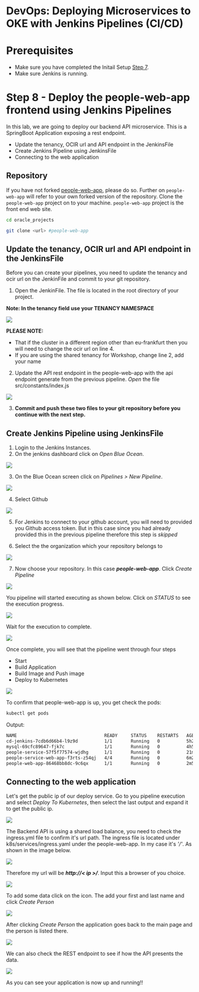 # DevOps: Deploying Microservices to OKE with Jenkins Pipelines (CI/CD) #

# Prerequisites
+ Make sure you have completed the Initail Setup  [Step 7](jenkins.pipelines.OKE7.md).
+ Make sure Jenkins is running.

# Step 8 - Deploy the people-web-app frontend using Jenkins Pipelines #
In this lab, we are going to deploy our backend API microservice. This is a SpringBoot Application exposing a rest endpoint.

+ Update the tenancy, OCIR url and API endpoint in the JenkinsFile
+ Create Jenkins Pipeline using JenkinsFile
+ Connecting to the web application 

## Repository
If you have not forked [people-web-app](https://github.com/allenkubai/people-web-app.git), please do so. Further on `people-web-app` will refer to your own forked version of the repository. Clone the `people-web-app` project on to your machine. `people-web-app` project is the front end web site.

```sh
cd oracle_projects

git clone <url> #people-web-app
```

## Update the tenancy, OCIR url and API endpoint in the JenkinsFile ##

Before you can create your pipelines, you need to update the tenancy and ocir url on the JenkinFile and commit to your git repository.

1. Open the JenkinFile. The file is located in the root directory of your project. 

**Note: In the tenancy field use your TENANCY NAMESPACE**

![](./images/people-web-app-pipeline-00.png)

**PLEASE NOTE:**
 - That if the cluster in a different region other than eu-frankfurt then you will need to change the ocir url on line 4.
 - If you are using the shared tenancy for Workshop, change line 2, add your name

2. Update the API rest endpoint in the people-web-app with the api endpoint generate from the previous pipeline. *Open* the file src/constants/index.js 

![](./images/people-web-app-pipeline-00-1.png)

3. **Commit and push these two files to your git repository before you continue with the next step.** 

## Create Jenkins Pipeline using JenkinsFile ##

1. Login to the Jenkins Instances.
2. On the jenkins dashboard click on *Open Blue Ocean*. 

![](./images/people-service-pipeline-1.png)

3. On the Blue Ocean screen click on *Pipelines > New Pipeline*.

![](./images/people-web-app-pipeline-1.png)

4. Select Github

![](./images/people-web-app-pipeline-2.png)

5. For Jenkins to connect to your github account, you will need to provided you Github access token. But in this case since you had already provided this in the previous pipeline therefore this step is *skipped*


6. Select the the organization which your repository belongs to

![](./images/people-web-app-pipeline-3.png)

7. Now choose your repository. In this case ***people-web-app***. Click *Create Pipeline*

![](./images/people-web-app-pipeline-4.png)

You pipeline will started executing as shown below. Click on *STATUS* to see the execution progress.

![](./images/people-web-app-pipeline-5.png)

Wait for the execution to complete. 

![](./images/people-web-app-pipeline-6.png)

Once complete, you will see that the pipeline went through four steps

+ Start
+ Build Application
+ Build Image and Push image
+ Deploy to Kubernetes

![](./images/people-web-app-pipeline-7.png)

To confirm that people-web-app is up, you get check the pods:

```sh
kubectl get pods
```
Output:

```sh
NAME                                 READY     STATUS    RESTARTS   AGE
cd-jenkins-7cdb6d66b4-l9z9d          1/1       Running   0          5h21m
mysql-69cfc89647-fjk7c               1/1       Running   0          4h58m
people-service-57f5f77574-wjdhg      1/1       Running   0          21m
people-service-web-app-f3rts-z54qj   4/4       Running   0          6m2s
people-web-app-86468bb8dc-9c6qx      1/1       Running   0          2m55s

```

## Connecting to the web application ##

Let's get the public ip of our deploy service. Go to you pipeline execution and select *Deploy To Kubernetes*, then select the last output and expand it to get the public ip.

![](./images/people-web-app-pipeline-8.png)

The Backend API is using a shared load balance, you need to check the ingress.yml file to confirm it's url path. The ingress file is located under k8s/services/ingress.yaml under the people-web-app. In my case it's *'/'*. As shown in the image below.

![](./images/people-web-app-pipeline-9.png)

Therefore my url will be ***http://< ip  >/***. Input this a browser of you choice. 

![](./images/people-web-app-pipeline-10.png)

To add some data click on the icon. The add your first and last name and click *Create Person*

![](./images/people-web-app-pipeline-11.png)

After clicking *Create Person* the application goes back to the main page and the person is listed there.

![](./images/people-web-app-pipeline-12.png)

We can also check the REST endpoint to see if how the API presents the data.

![](./images/people-web-app-pipeline-13.png)

As you can see your application is now up and running!!